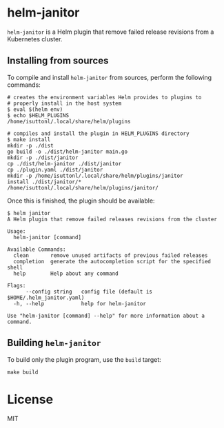 # helm-janitor

`helm-janitor` is a Helm plugin that remove failed release revisions from a Kubernetes cluster.

## Installing from sources

To compile and install `helm-janitor` from sources, perform the following commands:

```text
# creates the environment variables Helm provides to plugins to
# properly install in the host system
$ eval $(helm env)
$ echo $HELM_PLUGINS
/home/isuttonl/.local/share/helm/plugins

# compiles and install the plugin in HELM_PLUGINS directory
$ make install
mkdir -p ./dist
go build -o ./dist/helm-janitor main.go
mkdir -p ./dist/janitor
cp ./dist/helm-janitor ./dist/janitor
cp ./plugin.yaml ./dist/janitor
mkdir -p /home/isuttonl/.local/share/helm/plugins/janitor
install ./dist/janitor/* /home/isuttonl/.local/share/helm/plugins/janitor/
```

Once this is finished, the plugin should be available:

```text
$ helm janitor
A Helm plugin that remove failed releases revisions from the cluster

Usage:
  helm-janitor [command]

Available Commands:
  clean       remove unused artifacts of previous failed releases
  completion  generate the autocompletion script for the specified shell
  help        Help about any command

Flags:
      --config string   config file (default is $HOME/.helm_janitor.yaml)
  -h, --help            help for helm-janitor

Use "helm-janitor [command] --help" for more information about a command.
```

## Building `helm-janitor`

To build only the plugin program, use the `build` target:

```text
make build
```

# License

MIT
